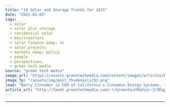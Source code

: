 ```yaml
---
title: "10 Solar and Storage Trends for 2021"
date: "2021-01-05"
tags: 
  - solar
  - solar plus storage 
  - residential solar
  - bos/inverters
  - solar finance &amp; vc
  - solar projects
  - markets &amp; policy
  - people
  - perspectives,
  - green tech media
source: "green tech media"
image_url: "https://assets.greentechmedia.com/content/images/articles/Rooftop_Solar_Collage_Xl.jpg"
image_fp: "/assets/img/post_thumbnails/62.png"
lead: "Barry Cinnamon is CEO of California's Cinnamon Energy Systems. *** Dave Barry said it best when summarizing 2020 -  “This was a year of nonstop awfulness, a year when we kept saying it couldn’t possibly get worse, and it always did. This was a year in  ..."
article_url: "http://feeds.greentechmedia.com/~r/GreentechMedia/~3/9EqpvLaX4kg/10-solar-and-storage-trends-for-2021"
---
```


---
